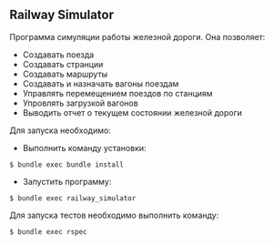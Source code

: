## Railway Simulator

Программа симуляции работы железной дороги. Она позволяет:
- Создавать поезда
- Создавать странции
- Создавать маршруты
- Создавать и назначать вагоны поездам
- Управлять перемещением поездов по станциям
- Упровлять загрузкой вагонов
- Выводить отчет о текущем состоянии железной дороги

Для запуска необходимо:

- Выполнить команду установки:
```shell script
$ bundle exec bundle install
```
- Запустить программу:
```shell script
$ bundle exec railway_simulator
```

Для запуска тестов необходимо выполнить команду:
```shell script
$ bundle exec rspec
```
